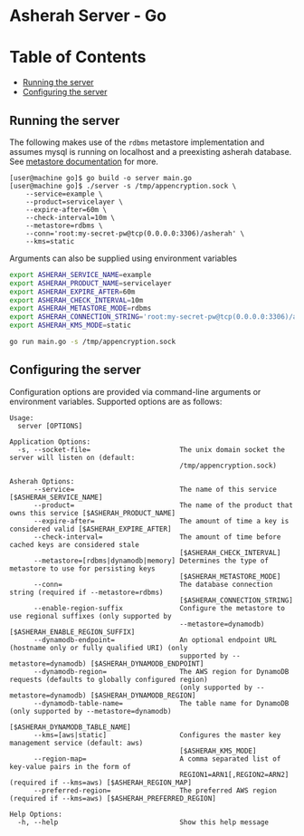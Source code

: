 # Asherah Server - Go

Table of Contents
=================

  * [Running the server](#running-the-server)
  * [Configuring the server](#configuring-the-server)

## Running the server
The following makes use of the `rdbms` metastore implementation and assumes mysql is running on localhost and a
preexisting asherah database. See [metastore documentation](/docs/Metastore.md) for more.

```console
[user@machine go]$ go build -o server main.go
[user@machine go]$ ./server -s /tmp/appencryption.sock \
    --service=example \
    --product=servicelayer \
    --expire-after=60m \
    --check-interval=10m \
    --metastore=rdbms \
    --conn='root:my-secret-pw@tcp(0.0.0.0:3306)/asherah' \
    --kms=static
```

Arguments can also be supplied using environment variables

```bash
export ASHERAH_SERVICE_NAME=example
export ASHERAH_PRODUCT_NAME=servicelayer
export ASHERAH_EXPIRE_AFTER=60m
export ASHERAH_CHECK_INTERVAL=10m
export ASHERAH_METASTORE_MODE=rdbms
export ASHERAH_CONNECTION_STRING='root:my-secret-pw@tcp(0.0.0.0:3306)/asherah'
export ASHERAH_KMS_MODE=static

go run main.go -s /tmp/appencryption.sock
```

## Configuring the server
Configuration options are provided via command-line arguments or environment variables. Supported options are as
follows:

```
Usage:
  server [OPTIONS]

Application Options:
  -s, --socket-file=                      The unix domain socket the server will listen on (default:
                                          /tmp/appencryption.sock)

Asherah Options:
      --service=                          The name of this service [$ASHERAH_SERVICE_NAME]
      --product=                          The name of the product that owns this service [$ASHERAH_PRODUCT_NAME]
      --expire-after=                     The amount of time a key is considered valid [$ASHERAH_EXPIRE_AFTER]
      --check-interval=                   The amount of time before cached keys are considered stale
                                          [$ASHERAH_CHECK_INTERVAL]
      --metastore=[rdbms|dynamodb|memory] Determines the type of metastore to use for persisting keys
                                          [$ASHERAH_METASTORE_MODE]
      --conn=                             The database connection string (required if --metastore=rdbms)
                                          [$ASHERAH_CONNECTION_STRING]
      --enable-region-suffix              Configure the metastore to use regional suffixes (only supported by
                                          --metastore=dynamodb) [$ASHERAH_ENABLE_REGION_SUFFIX]
      --dynamodb-endpoint=                An optional endpoint URL (hostname only or fully qualified URI) (only
                                          supported by --metastore=dynamodb) [$ASHERAH_DYNAMODB_ENDPOINT]
      --dynamodb-region=                  The AWS region for DynamoDB requests (defaults to globally configured region)
                                          (only supported by --metastore=dynamodb) [$ASHERAH_DYNAMODB_REGION]
      --dynamodb-table-name=              The table name for DynamoDB (only supported by --metastore=dynamodb)
                                          [$ASHERAH_DYNAMODB_TABLE_NAME]
      --kms=[aws|static]                  Configures the master key management service (default: aws)
                                          [$ASHERAH_KMS_MODE]
      --region-map=                       A comma separated list of key-value pairs in the form of
                                          REGION1=ARN1[,REGION2=ARN2] (required if --kms=aws) [$ASHERAH_REGION_MAP]
      --preferred-region=                 The preferred AWS region (required if --kms=aws) [$ASHERAH_PREFERRED_REGION]

Help Options:
  -h, --help                              Show this help message
```
